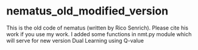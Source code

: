 # nematus_old_modified_version
This is the old code of nematus (written by Rico Senrich). Please cite his work if you use my work. I added some functions in nmt.py module which will serve for new version Dual Learning using Q-value

